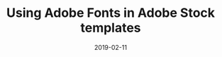 ---
layout: post
title: Using Adobe Fonts in Adobe Stock templates
date: 2019-02-11
categories: education
root: /work/
description: Article discussing font workflows in Photoshop, Illustrator and InDesign
redirect: https://blog.adobe.com/en/2019/02/11/using-adobe-fonts-in-adobe-stock-templates#gs.l1q9rj
---